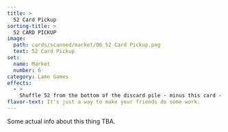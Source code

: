 ```yaml
---
title: >
  52 Card Pickup
sorting-title: >
  52 CARD PICKUP
image: 
  path: cards/scanned/market/06 52 Card Pickup.png
  text: 52 Card Pickup
set:
  name: Market
  number: 6
category: Lame Games
effects: 
  - >
    Shuffle 52 from the bottom of the discard pile - minus this card - it gets banished - back into the deck.
flavor-text: It's just a way to make your friends do some work.
---
```

Some actual info about this thing TBA.
